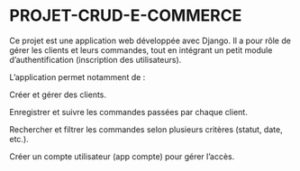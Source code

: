 # PROJET-CRUD-E-COMMERCE
Ce projet est une application web développée avec Django.
Il a pour rôle de gérer les clients et leurs commandes, tout en intégrant un petit module d’authentification (inscription des utilisateurs).

L’application permet notamment de :

Créer et gérer des clients.

Enregistrer et suivre les commandes passées par chaque client.

Rechercher et filtrer les commandes selon plusieurs critères (statut, date, etc.).

Créer un compte utilisateur (app compte) pour gérer l’accès.
